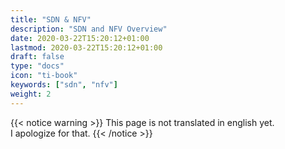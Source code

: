 ```yaml
---
title: "SDN & NFV"
description: "SDN and NFV Overview"
date: 2020-03-22T15:20:12+01:00
lastmod: 2020-03-22T15:20:12+01:00
draft: false
type: "docs"
icon: "ti-book"
keywords: ["sdn", "nfv"]
weight: 2
---
```


{{< notice warning >}}
This page is not translated in english yet.
<br/>
I apologize for that.
{{< /notice >}}